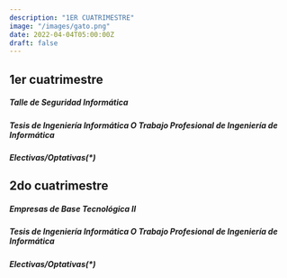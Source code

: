 ```yaml
---
description: "1ER CUATRIMESTRE"
image: "/images/gato.png"
date: 2022-04-04T05:00:00Z
draft: false
---
```


## 1er cuatrimestre

##### Talle de Seguridad Informática

##### Tesis de Ingeniería Informática O Trabajo Profesional de Ingeniería de Informática

##### Electivas/Optativas(\*)

## 2do cuatrimestre

##### Empresas de Base Tecnológica II

##### Tesis de Ingeniería Informática O Trabajo Profesional de Ingeniería de Informática

##### Electivas/Optativas(\*)
